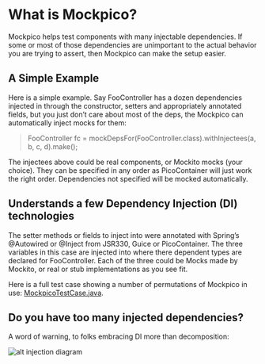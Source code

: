 What is Mockpico?
=================

Mockpico helps test components with many injectable dependencies. If some or most of those dependencies are unimportant to the actual behavior you are trying to assert, then Mockpico can make the setup easier.

A Simple Example
----------------

Here is a simple example. Say FooController has a dozen dependencies injected in through the constructor, setters and appropriately annotated fields, but you just don’t care about most of the deps, the Mockpico can automatically inject mocks for them:

> FooController fc = mockDepsFor(FooController.class).withInjectees(a, b, c, d).make();

The injectees above could be real components, or Mockito mocks (your choice).  They can be specified in any order as PicoContainer will just work the right order.  Dependencies not specified will be mocked automatically.

Understands a few Dependency Injection (DI) technologies
--------------------------------------------------------

The setter methods or fields to inject into were annotated with Spring’s @Autowired or @Inject from JSR330, Guice or PicoContainer. The three variables in this case are injected into where there dependent types are declared for FooController. Each of the three could be Mocks made by Mockito, or real or stub implementations as you see fit.

Here is a full test case showing a number of permutations of Mockpico in use:
[MockpicoTestCase.java](mockpico/blob/master/src/test/java/com/thoughtworks/mockpico/MockpicoTestCase.java).

Do you have too many injected dependencies?
------------------------------------------

A word of warning, to folks embracing DI more than decomposition:

![alt injection diagram](mockpico/raw/master/src/graffle/injection-diag.png "Collaborators Are Better")